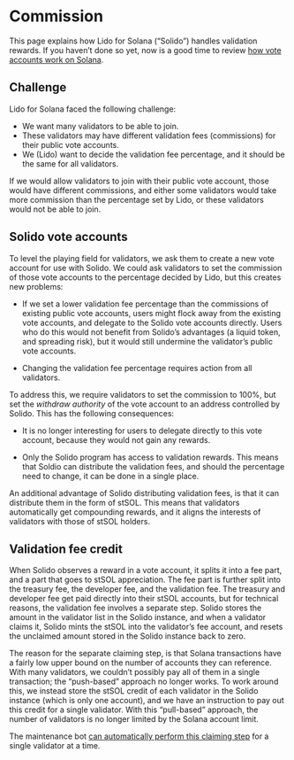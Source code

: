 # Commission

This page explains how Lido for Solana (“Solido”) handles validation rewards.
If you haven’t done so yet, now is a good time to review [how vote accounts
work on Solana](solana-staking.md#vote-accounts).

## Challenge

Lido for Solana faced the following challenge:

 * We want many validators to be able to join.
 * These validators may have different validation fees (commissions) for their
   public vote accounts.
 * We (Lido) want to decide the validation fee percentage, and it should be the
   same for all validators.

If we would allow validators to join with their public vote account, those would
have different commissions, and either some validators would take more
commission than the percentage set by Lido, or these validators would not be
able to join.

## Solido vote accounts

To level the playing field for validators, we ask them to create a new vote
account for use with Solido. We could ask validators to set the commission of
those vote accounts to the percentage decided by Lido, but this creates new
problems:

 * If we set a lower validation fee percentage than the commissions of existing
   public vote accounts, users might flock away from the existing vote accounts,
   and delegate to the Solido vote accounts directly. Users who do this would
   not benefit from Solido’s advantages (a liquid token, and spreading risk),
   but it would still undermine the validator’s public vote accounts.

 * Changing the validation fee percentage requires action from all validators.

To address this, we require validators to set the commission to 100%, but set
the *withdraw authority* of the vote account to an address controlled by Solido.
This has the following consequences:

 * It is no longer interesting for users to delegate directly to this vote
   account, because they would not gain any rewards.

 * Only the Solido program has access to validation rewards. This means that
   Soldio can distribute the validation fees, and should the percentage need to
   change, it can be done in a single place.

An additional advantage of Solido distributing validation fees, is that it can
distribute them in the form of stSOL. This means that validators automatically
get compounding rewards, and it aligns the interests of validators with those of
stSOL holders.

## Validation fee credit

When Solido observes a reward in a vote account, it splits it into a fee part,
and a part that goes to stSOL appreciation. The fee part is further split into
the treasury fee, the developer fee, and the validation fee. The treasury and
developer fee get paid directly into their stSOL accounts, but for technical
reasons, the validation fee involves a separate step. Solido stores the
amount in the validator list in the Solido instance, and when a validator claims
it, Solido mints the stSOL into the validator’s fee account, and resets the
unclaimed amount stored in the Solido instance back to zero.

The reason for the separate claiming step, is that Solana transactions have a
fairly low upper bound on the number of accounts they can reference. With many
validators, we couldn’t possibly pay all of them in a single transaction; the
“push-based” approach no longer works. To work around this, we instead store the
stSOL credit of each validator in the Solido instance (which is only one
account), and we have an instruction to pay out this credit for a single
validator. With this “pull-based” approach, the number of validators is no
longer limited by the Solana account limit.

The maintenance bot [can automatically perform this claiming
step](../maintenance.md#claiming-validation-fees) for a single validator at a
time.
